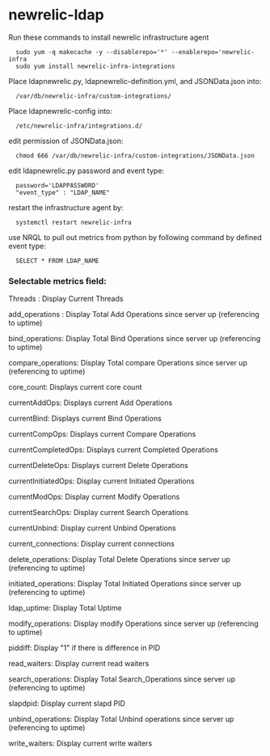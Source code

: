 newrelic-ldap
=============

Run these commands to install newrelic infrastructure agent
```shell
  sudo yum -q makecache -y --disablerepo='*' --enablerepo='newrelic-infra
  sudo yum install newrelic-infra-integrations
```
Place ldapnewrelic.py, ldapnewrelic-definition.yml, and JSONData.json into:
```shell
  /var/db/newrelic-infra/custom-integrations/
```
Place ldapnewrelic-config into:
```shell
  /etc/newrelic-infra/integrations.d/
```
edit permission of JSONData.json:
```shell
  chmod 666 /var/db/newrelic-infra/custom-integrations/JSONData.json
```
edit ldapnewrelic.py password and event type:
```shell
  password='LDAPPASSWORD'
  "event_type" : "LDAP_NAME"
```
restart the infrastructure agent by:
```shell
  systemctl restart newrelic-infra
```
use NRQL to pull out metrics from python by following command by defined event type:
```shell
  SELECT * FROM LDAP_NAME
```
### Selectable metrics field:

  Threads : Display Current Threads

  add_operations : Display Total Add Operations since server up (referencing to uptime)

  bind_operations: Display Total Bind Operations since server up (referencing to uptime)

  compare_operations: Display Total compare Operations since server up (referencing to uptime)

  core_count: Displays current core count

  currentAddOps: Displays current Add Operations

  currentBind: Displays current Bind Operations

  currentCompOps: Displays current Compare Operations

  currentCompletedOps: Displays current Completed Operations

  currentDeleteOps: Displays current Delete Operations

  currentInitiatedOps: Display current Initiated Operations

  currentModOps: Display current Modify Operations

  currentSearchOps: Display current Search Operations

  currentUnbind: Display current Unbind Operations

  current_connections: Display current connections

  delete_operations: Display Total Delete Operations since server up (referencing to uptime)

  initiated_operations: Display Total Initiated Operations since server up (referencing to uptime)

  ldap_uptime: Display Total Uptime

  modify_operations: Display modify Operations since server up (referencing to uptime)

  piddiff: Display "1" if there is difference in PID

  read_waiters: Display current read waiters

  search_operations: Display Total Search_Operations since server up (referencing to uptime)

  slapdpid: Display current slapd PID

  unbind_operations: Display Total Unbind operations since server up (referencing to uptime)

  write_waiters: Display current write waiters
